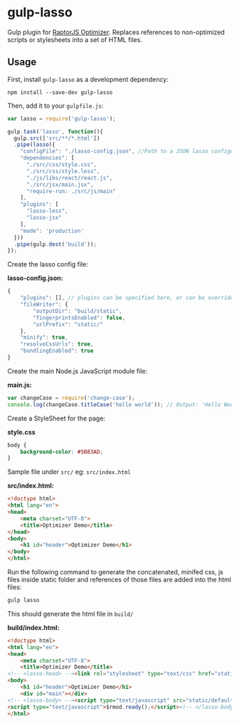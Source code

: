 # gulp-lasso

Gulp plugin for [RaptorJS Optimizer](https://github.com/raptorjs/lasso).
Replaces references to non-optimized scripts or stylesheets into a set of HTML files.

## Usage

First, install `gulp-lasso` as a development dependency:

```shell
npm install --save-dev gulp-lasso
```

Then, add it to your `gulpfile.js`:

```javascript
var lasso = require('gulp-lasso');

gulp.task('lasso', function(){
  gulp.src(['src/**/*.html'])
  .pipe(lasso({
    "configFile": "./lasso-config.json", //Path to a JSON lasso configuration file
    "dependencies": [
      "./src/css/style.css",
      "./src/css/style.less",
      "./js/libs/react/react.js",
      "./src/jsx/main.jsx",
      "require-run: ./src/js/main"
    ],
    "plugins": [
      "lasso-less",
      "lasso-jsx"
    ],
    "mode": 'production'
  }))
  .pipe(gulp.dest('build'));
});

```
Create the lasso config file:

__lasso-config.json:__

```javascript
{
    "plugins": [], // plugins can be specified here, or can be overridden in the gulpfile.js
    "fileWriter": {
        "outputDir": "build/static",
        "fingerprintsEnabled": false,
        "urlPrefix": "static/"
    },
    "minify": true,
    "resolveCssUrls": true,
    "bundlingEnabled": true
}

```
Create the main Node.js JavaScript module file:

__main.js:__

```javascript
var changeCase = require('change-case');
console.log(changeCase.titleCase('hello world')); // Output: 'Hello World'
```

Create a StyleSheet for the page:

__style.css__

```css
body {
    background-color: #5B83AD;
}
```

Sample file under ```src/``` eg: ```src/index.html```

__src/index.html:__

```html
<!doctype html>
<html lang="en">
<head>
    <meta charset="UTF-8">
    <title>Optimizer Demo</title>
</head>
<body>
    <h1 id="header">Optimizer Demo</h1>
</body>
</html>
```

Run the following command to generate the concatenated, minifed css, js files inside static folder and references of those files are added into the html files:

```bash
gulp lasso
```

This should generate the html file in ```build/```

__build/index.html:__

```html
<!doctype html>
<html lang="en">
<head>
    <meta charset="UTF-8">
    <title>Optimizer Demo</title>
<!-- <lasso-head> --><link rel="stylesheet" type="text/css" href="static/default.css"><!-- </lasso-head> --></head>
<body>
    <h1 id="header">Optimizer Demo</h1>
    <div id="main"></div>
<!-- <lasso-body> --><script type="text/javascript" src="static/default.js"></script>
<script type="text/javascript">$rmod.ready();</script><!-- </lasso-body> --></body>
</html>
```
